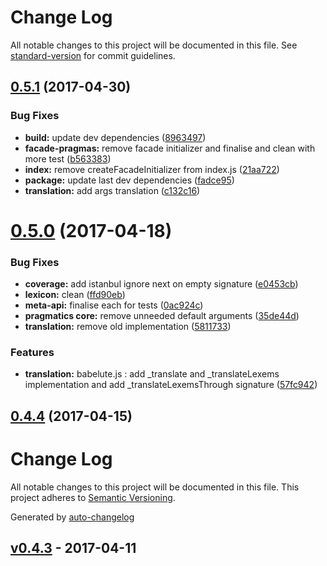 # Change Log

All notable changes to this project will be documented in this file. See [standard-version](https://github.com/conventional-changelog/standard-version) for commit guidelines.

<a name="0.5.1"></a>
## [0.5.1](https://github.com/nomocas/babelute/compare/v0.5.0...v0.5.1) (2017-04-30)


### Bug Fixes

* **build:** update dev dependencies ([8963497](https://github.com/nomocas/babelute/commit/8963497))
* **facade-pragmas:** remove facade initializer and finalise and clean with more test ([b563383](https://github.com/nomocas/babelute/commit/b563383))
* **index:** remove createFacadeInitializer from index.js ([21aa722](https://github.com/nomocas/babelute/commit/21aa722))
* **package:** update last dev dependencies ([fadce95](https://github.com/nomocas/babelute/commit/fadce95))
* **translation:** add args translation ([c132c16](https://github.com/nomocas/babelute/commit/c132c16))



<a name="0.5.0"></a>
# [0.5.0](https://github.com/nomocas/babelute/compare/v0.4.4...v0.5.0) (2017-04-18)


### Bug Fixes

* **coverage:** add istanbul ignore next on empty signature ([e0453cb](https://github.com/nomocas/babelute/commit/e0453cb))
* **lexicon:** clean ([ffd90eb](https://github.com/nomocas/babelute/commit/ffd90eb))
* **meta-api:** finalise each for tests ([0ac924c](https://github.com/nomocas/babelute/commit/0ac924c))
* **pragmatics core:** remove unneeded default arguments ([35de44d](https://github.com/nomocas/babelute/commit/35de44d))
* **translation:** remove old implementation ([5811733](https://github.com/nomocas/babelute/commit/5811733))


### Features

* **translation:** babelute.js : add _translate and _translateLexems implementation and add _translateLexemsThrough signature ([57fc942](https://github.com/nomocas/babelute/commit/57fc942))



<a name="0.4.4"></a>
## [0.4.4](https://github.com/nomocas/babelute/compare/v0.4.3...v0.4.4) (2017-04-15)



# Change Log
All notable changes to this project will be documented in this file. This project adheres to [Semantic Versioning](http://semver.org/).

Generated by [auto-changelog](https://github.com/CookPete/auto-changelog)


## [v0.4.3](https://github.com/nomocas/babelute/compare/v0.4.3...v0.4.3) - 2017-04-11
